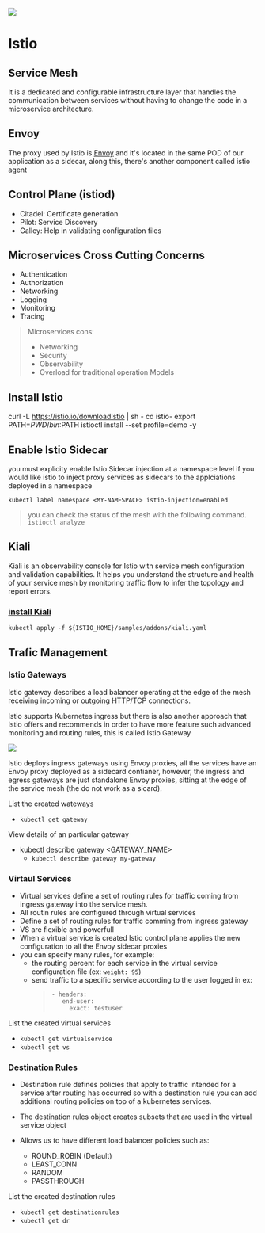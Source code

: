 <img src="icons/istio
.png" />

# Istio

## Service Mesh

It is a dedicated and configurable infrastructure layer that handles the communication between services without having to change the code in a microservice architecture.

## Envoy

The proxy used by Istio is [Envoy](https://www.envoyproxy.io/) and it's located in the same POD of our application as a sidecar, along this, there's another component called istio agent

## Control Plane (istiod)

* Citadel: Certificate generation
* Pilot: Service Discovery
* Galley: Help in validating configuration files

## Microservices Cross Cutting Concerns 

* Authentication
* Authorization
* Networking
* Logging
* Monitoring
* Tracing

> Microservices cons: 
>* Networking
>* Security
>* Observability
>* Overload for traditional operation Models

## Install Istio

curl -L https://istio.io/downloadIstio | sh -
cd istio-<version-number>
export PATH=$PWD/bin:$PATH
istioctl install --set profile=demo -y

## Enable Istio Sidecar

you must  explicity enable Istio Sidecar injection at a namespace level if you would like istio to inject proxy services as sidecars to the applciations deployed in a namespace

`kubectl label namespace <MY-NAMESPACE> istio-injection=enabled`

> you can check the status of the mesh with the following command. `istioctl analyze`

## Kiali

Kiali is an observability console for Istio with service mesh configuration and validation capabilities. It helps you understand the structure and health of your service mesh by monitoring traffic flow to infer the topology and report errors. 

### [install Kiali](https://kiali.io/docs/installation/quick-start/)

`kubectl apply -f ${ISTIO_HOME}/samples/addons/kiali.yaml`

## Trafic Management

### Istio Gateways

Istio gateway describes a load balancer operating at the edge of the mesh receiving incoming or outgoing HTTP/TCP connections.

Istio supports Kubernetes ingress but there is also another approach that Istio offers and recommends in order to have more feature such advanced monitoring and routing rules, this is called Istio Gateway

<img src="icons/istio-gateway
.png" />

Istio deploys ingress gateways using Envoy proxies, all the services have an Envoy proxy deployed as a sidecard contianer, however, the ingress and egress gateways are just standalone Envoy proxies, sitting at the edge of the service mesh (the do not work as a sicard).

List the created wateways
- `kubectl get gateway`

View details of an particular gateway
- kubectl describe gateway <GATEWAY_NAME>
  - `kubectl describe gateway my-gateway`

### Virtaul Services

- Virtual services define a set of routing rules for traffic coming from ingress gateway into the service mesh.
- All routin rules are configured through virtual services 
- Define a set of routing rules for traffic comming from ingress gateway 
- VS are flexible and powerfull
- When a virtual service is created Istio control plane applies the new configuration to all the Envoy sidecar proxies 
- you can specify many rules, for example:
  - the routing percent for each service in the virtual service configuration file (ex: `weight: 95`)
  - send traffic to a specific service according to the user logged in ex:
    > ```
    > - headers: 
    >    end-user: 
    >      exact: testuser
    > ```

List the created virtual services
- `kubectl get virtualservice`
- `kubectl get vs`


### Destination Rules

- Destination rule defines policies that apply to traffic intended for a service after routing has occurred so with a destination rule you can add additional routing policies on top of a kubernetes services.

- The destination rules object creates subsets that are used in the virtual service object

- Allows us to have different load balancer policies such as:
  - ROUND_ROBIN  (Default)
  - LEAST_CONN
  - RANDOM
  - PASSTHROUGH

List the created destination rules
- `kubectl get destinationrules`
- `kubectl get dr`